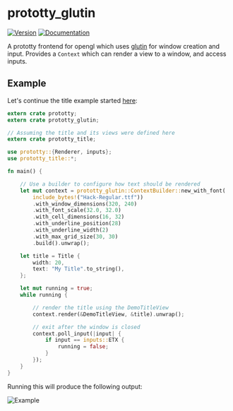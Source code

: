 # prototty\_glutin

[![Version](https://img.shields.io/crates/v/prototty_glutin.svg)](https://crates.io/crates/prototty_glutin)
[![Documentation](https://docs.rs/prototty_glutin/badge.svg)](https://docs.rs/prototty_glutin)

A prototty frontend for opengl which uses [glutin](https://github.com/tomaka/glutin)
for window creation and input. Provides a `Context` which can render a view to
a window, and access inputs.


## Example

Let's continue the title example started
[here](https://github.com/stevebob/prototty/tree/master/prototty#example):

```rust
extern crate prototty;
extern crate prototty_glutin;

// Assuming the title and its views were defined here
extern crate prototty_title;

use prototty::{Renderer, inputs};
use prototty_title::*;

fn main() {

    // Use a builder to configure how text should be rendered
    let mut context = prototty_glutin::ContextBuilder::new_with_font(
        include_bytes!("Hack-Regular.ttf"))
        .with_window_dimensions(320, 240)
        .with_font_scale(32.0, 32.0)
        .with_cell_dimensions(16, 32)
        .with_underline_position(28)
        .with_underline_width(2)
        .with_max_grid_size(30, 30)
        .build().unwrap();

    let title = Title {
        width: 20,
        text: "My Title".to_string(),
    };

    let mut running = true;
    while running {

        // render the title using the DemoTitleView
        context.render(&DemoTitleView, &title).unwrap();

        // exit after the window is closed
        context.poll_input(|input| {
            if input == inputs::ETX {
                running = false;
            }
        });
    }
}
```

Running this will produce the following output:

![Example](https://github.com/stevebob/prototty/blob/master/glutin/example.png)

